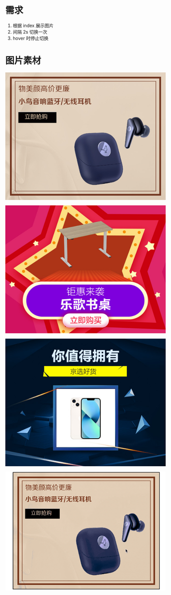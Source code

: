 # 需求

1. 根据 index 展示图片
2. 间隔 2s 切换一次
3. hover 时停止切换

# 图片素材

![](截图/1.png)

![](截图/2.png)

![](截图/3.png)

![](截图/demo%20图片切换.gif)

